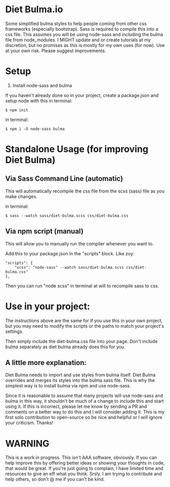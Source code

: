 # Diet Bulma.io
Some simplified bulma styles to help people coming from other css frameworks (especially bootstrap). Sass is required to compile this into a css file. This assumes you will be using node-sass and including the bulma file from node_modules. I MIGHT update and or create tutorials at my discretion, but no promises as this is mostly for my own uses (for now). Use at your own risk. Please suggest improvements.

# Setup

1. Install node-sass and bulma

If you haven't already done so in your project, create a package.json and setup node with this in terminal:

```
$ npm init
```

in terminal:

```
$ npm i -D node-sass bulma
```

# Standalone Usage (for improving Diet Bulma)

## Via Sass Command Line (automatic)

This will automatically recompile the css file from the scss (sass) file as you make changes.

in terminal:

```
$ sass --watch sass/diet-bulma.scss css/diet-bulma.css 
```


## Via npm script (manual)

This will allow you to manually run the compiler whenever you want to. 

Add this to your package.json in the "scripts" block. Like zoy:

```
"scripts": {
    "scss": "node-sass" --watch sass/diet-bulma.scss css/diet-bulma.css"
},
```

Then you can run "node scss" in terminal at will to recompile sass to css.

# Use in your project:

The instructions above are the same for if you use this in your own project, but you may need to modify the scripts or the paths to match your project's settings.

Then simply include the diet-bulma.css file into your page. Don't include bulma separately as diet bulma already does this for you.

## A little more explanation:

Diet Bulma needs to import and use styles from bulma itself. Diet Bulma overrides and merges its styles into the bulma.sass file. This is why the simplest way is to install bulma via npm and use node-sass.

Since it is reasonable to assume that many projects will use node-sass and bulma in this way, it shouldn't be much of a change to include this and start using it. If this is incorrect, please let me know by sending a PR and comments on a better way to do this and I will consider adding it. This is my first solo contribution to open-source so be nice and helpful or I will ignore your criticism. Thanks!

# WARNING
This is a work in progress. This isn't AAA software, obviously. If you can help improve this by offering better ideas or showing your thoughts in code, that would be great. If you're just going to complain, I have limited time and resources to give an eff what you think. Srsly. I am trying to contribute and help others, so don't @ me if you can't be kind.
